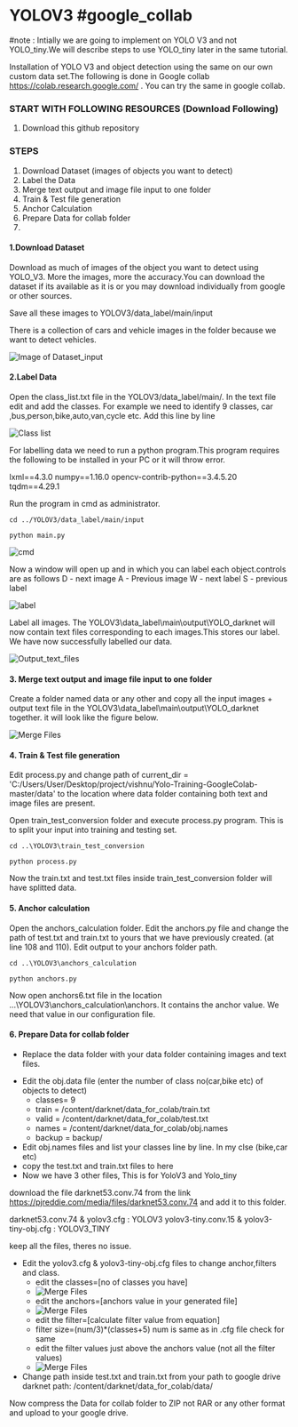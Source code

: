 # YOLOV3 #google_collab

#note : Intially we are going to implement on YOLO V3 and not YOLO_tiny.We will describe steps to use YOLO_tiny later in the same tutorial.

Installation of YOLO V3 and object detection using the same on our own custom data set.The following is done in Google collab https://colab.research.google.com/ . You can try the same in google collab.

### START WITH FOLLOWING RESOURCES (Download Following)

1. Download this github repository

### STEPS

1. Download Dataset (images of objects you want to detect)
2. Label the Data
3. Merge text output and image file input to one folder
4. Train & Test file generation
5. Anchor Calculation
6. Prepare Data for collab folder
7.

#### 1.Download Dataset

Download as much of images of the object you want to detect using YOLO_V3. More the images, more the accuracy.You can download the dataset if its available as it is or you may download individually from google or other sources.

Save all these images to YOLOV3/data_label/main/input

There is a collection of cars and vehicle images in the folder because we want to detect vehicles.

![Image of Dataset_input](https://github.com/vichuroxx/YOLOV3/blob/master/img/2%20.%20data_input.JPG)

#### 2.Label Data

Open the class_list.txt file in the YOLOV3/data_label/main/. In the text file edit and add the classes. For example we need to identify 9 classes, car ,bus,person,bike,auto,van,cycle etc. Add this line by line

![Class list](https://github.com/vichuroxx/YOLOV3/blob/master/img/1.%20class_list.JPG)

For labelling data we need to run a python program.This program requires the following to be installed in your PC or it will throw error.

lxml==4.3.0
numpy==1.16.0
opencv-contrib-python==3.4.5.20
tqdm==4.29.1

Run the program in cmd as administrator.

```
cd ../YOLOV3/data_label/main/input

python main.py
```

![cmd](https://github.com/vichuroxx/YOLOV3/blob/master/img/4%20.%20cmd.JPG)

Now a window will open up and in which you can label each object.controls are as follows
D - next image
A - Previous image
W - next label
S - previous label

![label](https://github.com/vichuroxx/YOLOV3/blob/master/img/5%20.%20label.JPG)

Label all images. The YOLOV3\data_label\main\output\YOLO_darknet will now contain text files corresponding to each images.This stores our label. We have now successfully labelled our data.

![Output_text_files](https://github.com/vichuroxx/YOLOV3/blob/master/img/3%20.%20data_output.JPG)

#### 3. Merge text output and image file input to one folder

Create a folder named data or any other and copy all the input images + output text file in the YOLOV3\data_label\main\output\YOLO_darknet together. it will look like the figure below.

![Merge Files](https://github.com/vichuroxx/YOLOV3/blob/master/img/6.%20merge.JPG)

#### 4. Train & Test file generation

Edit process.py and change path of current_dir = 'C:/Users/User/Desktop/project/vishnu/Yolo-Training-GoogleColab-master/data' to the location where data folder containing both text and image files are present.

Open train_test_conversion folder and execute process.py program. This is to split your input into training and testing set.

```
cd ..\YOLOV3\train_test_conversion

python process.py
```
Now the train.txt and test.txt files inside train_test_conversion folder will have splitted data.

#### 5. Anchor calculation

Open the anchors_calculation folder. Edit the anchors.py file and change the path of test.txt and  train.txt to yours that we have previously created. (at line 108 and 110). Edit output to your anchors folder path.

```
cd ..\YOLOV3\anchors_calculation

python anchors.py
```

Now open anchors6.txt file in the location ...\YOLOV3\anchors_calculation\anchors. It contains the anchor value. We need that value in our configuration file.

#### 6. Prepare Data for collab folder

* Replace the data folder with your data folder containing images and text files.
- Edit the obj.data file (enter the number of class no(car,bike etc) of objects to detect)
  - classes= 9  
  - train  = /content/darknet/data_for_colab/train.txt  
  - valid  = /content/darknet/data_for_colab/test.txt  
  - names = /content/darknet/data_for_colab/obj.names  
  - backup = backup/
- Edit obj.names files and list your classes line by line. In my clse (bike,car etc)
- copy the test.txt and train.txt files to here
- Now we have 3 other files, This is for YoloV3 and Yolo_tiny

download the file darknet53.conv.74 from the link  https://pjreddie.com/media/files/darknet53.conv.74 and add it to this folder.

darknet53.conv.74 & yolov3.cfg : YOLOV3
yolov3-tiny.conv.15 & yolov3-tiny-obj.cfg : YOLOV3_TINY

keep all the files, theres no issue.

- Edit the yolov3.cfg &  yolov3-tiny-obj.cfg files to change anchor,filters and class.
  - edit the classes=[no of classes you have]
  - ![Merge Files](https://github.com/vichuroxx/YOLOV3/blob/master/img/7.%20classes.JPG)
  - edit the anchors=[anchors value in your generated file]
  - ![Merge Files](https://github.com/vichuroxx/YOLOV3/blob/master/img/8.%20anchors.JPG)
  - edit the filter=[calculate filter value from equation]
  - filter size=(num/3)*(classes+5) num is same as in .cfg file check for same
  - edit the filter values just above the anchors value (not all the filter values)
  - ![Merge Files](https://github.com/vichuroxx/YOLOV3/blob/master/img/9.%20filter.JPG)
- Change path inside test.txt and train.txt from your path to google drive darknet path:  /content/darknet/data_for_colab/data/
  
Now compress the Data for collab folder to ZIP not RAR or any other format and upload to your google drive.




